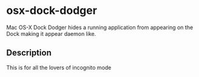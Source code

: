 # osx-dock-dodger
Mac OS-X Dock Dodger hides a running application from appearing on the Dock making it appear daemon like.

## Description
This is for all the lovers of incognito mode
